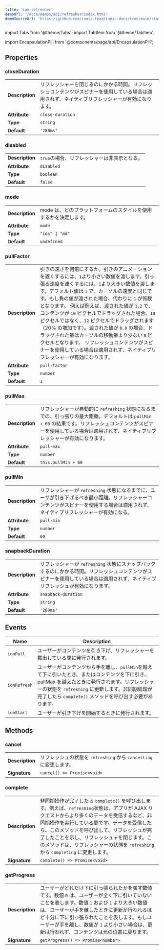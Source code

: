 ```yaml
---
title: 'ion-refresher'
demoUrl: '/docs/demos/api/refresher/index.html'
demoSourceUrl: 'https://github.com/ionic-team/ionic-docs/tree/main/static/demos/api/refresher/index.html'
---
```


import Tabs from '@theme/Tabs';
import TabItem from '@theme/TabItem';

<head>
  <title>ion-refresher: Pull-to-Refresh Page Content on Ionic Apps</title>
  <meta
    name="description"
    content="ion-refresher provides pull-to-refresh functionality on content components. Learn how this lets users pull down on a page using touch to retrieve more data."
  />
</head>

import EncapsulationPill from '@components/page/api/EncapsulationPill';

## Properties

### closeDuration

|                 |                                                                                                                                                  |
| --------------- | ------------------------------------------------------------------------------------------------------------------------------------------------ |
| **Description** | リフレッシャーを閉じるのにかかる時間。リフレッシュコンテンツがスピナーを使用している場合は適用されず、ネイティブリフレッシャーが有効になります。 |
| **Attribute**   | `close-duration`                                                                                                                                 |
| **Type**        | `string`                                                                                                                                         |
| **Default**     | `'280ms'`                                                                                                                                        |

### disabled

|                 |                                              |
| --------------- | -------------------------------------------- |
| **Description** | `true`の場合、リフレッシャーは非表示となる。 |
| **Attribute**   | `disabled`                                   |
| **Type**        | `boolean`                                    |
| **Default**     | `false`                                      |

### mode

|                 |                                                                   |
| --------------- | ----------------------------------------------------------------- |
| **Description** | mode は、どのプラットフォームのスタイルを使用するかを決定します。 |
| **Attribute**   | `mode`                                                            |
| **Type**        | `"ios" \| "md"`                                                   |
| **Default**     | `undefined`                                                       |

### pullFactor

|                 |                                                                                                                                                                                                                                                                                                                                                                                                                                                                                                                                                                                                                                           |
| --------------- | ----------------------------------------------------------------------------------------------------------------------------------------------------------------------------------------------------------------------------------------------------------------------------------------------------------------------------------------------------------------------------------------------------------------------------------------------------------------------------------------------------------------------------------------------------------------------------------------------------------------------------------------- |
| **Description** | 引きの速さを何倍にするか。引きのアニメーションを遅くするには、`1`より小さい数値を渡します。引っ張る速度を速くするには、`1`より大きい数値を渡します。デフォルト値は `1` で、カーソルの速度と同じです。もし負の値が渡された場合、代わりに `1` が係数となります。 例えば例えば、渡された値が `1.2` で、コンテンツが `10` ピクセルでドラッグされた場合、`10` ピクセルではなく、`12` ピクセルでドラッグされます（20% の増加です）。渡された値が `0.8` の場合、ドラッグされた量はカーソルの移動量より少ない `8` ピクセルとなります。 リフレッシュコンテンツがスピナーを使用している場合は適用されず、ネイティブリフレッシャーが有効になります。 |
| **Attribute**   | `pull-factor`                                                                                                                                                                                                                                                                                                                                                                                                                                                                                                                                                                                                                             |
| **Type**        | `number`                                                                                                                                                                                                                                                                                                                                                                                                                                                                                                                                                                                                                                  |
| **Default**     | `1`                                                                                                                                                                                                                                                                                                                                                                                                                                                                                                                                                                                                                                       |

### pullMax

|                 |                                                                                                                                                                                                                                |
| --------------- | ------------------------------------------------------------------------------------------------------------------------------------------------------------------------------------------------------------------------------ |
| **Description** | リフレッシャーが自動的に `refreshing` 状態になるまでの、引っ張りの最大距離。デフォルトは `pullMin + 60` の結果です。リフレッシュコンテンツがスピナーを使用している場合は適用されず、ネイティブリフレッシャーが有効になります。 |
| **Attribute**   | `pull-max`                                                                                                                                                                                                                     |
| **Type**        | `number`                                                                                                                                                                                                                       |
| **Default**     | `this.pullMin + 60`                                                                                                                                                                                                            |

### pullMin

|                 |                                                                                                                                                                                      |
| --------------- | ------------------------------------------------------------------------------------------------------------------------------------------------------------------------------------ |
| **Description** | リフレッシャーが `refreshing` 状態になるまでに、ユーザが引き下げるべき最小距離。リフレッシャーコンテンツがスピナーを使用する場合は適用されず、ネイティブリフレッシャーが有効になる。 |
| **Attribute**   | `pull-min`                                                                                                                                                                           |
| **Type**        | `number`                                                                                                                                                                             |
| **Default**     | `60`                                                                                                                                                                                 |

### snapbackDuration

|                 |                                                                                                                                                                                |
| --------------- | ------------------------------------------------------------------------------------------------------------------------------------------------------------------------------ |
| **Description** | リフレッシャーが `refreshing` 状態にスナップバックするのにかかる時間。リフレッシュコンテンツがスピナーを使用している場合は適用されず、ネイティブリフレッシュが有効になります。 |
| **Attribute**   | `snapback-duration`                                                                                                                                                            |
| **Type**        | `string`                                                                                                                                                                       |
| **Default**     | `'280ms'`                                                                                                                                                                      |

## Events

| Name         | Description                                                                                                                                                                                                                                                 |
| ------------ | ----------------------------------------------------------------------------------------------------------------------------------------------------------------------------------------------------------------------------------------------------------- |
| `ionPull`    | ユーザーがコンテンツを引き下げ、リフレッシャーを露出している間に発行されます。                                                                                                                                                                              |
| `ionRefresh` | ユーザーがコンテンツから手を離し、`pullMin`を越えて下に引いたとき、またはコンテンツを下に引き、pullMax を越えたときに発行されます。リフレッシャーの状態を `refreshing` に更新します。非同期処理が完了したら `complete()` メソッドを呼び出す必要があります。 |
| `ionStart`   | ユーザーが引き下げを開始するときに発行されます。                                                                                                                                                                                                            |

## Methods

### cancel

|                 |                                                                    |
| --------------- | ------------------------------------------------------------------ |
| **Description** | リフレッシュの状態を `refreshing` から `cancelling` に変更します。 |
| **Signature**   | `cancel() => Promise<void>`                                        |

### complete

|                 |                                                                                                                                                                                                                                                                                                                                                                            |
| --------------- | -------------------------------------------------------------------------------------------------------------------------------------------------------------------------------------------------------------------------------------------------------------------------------------------------------------------------------------------------------------------------- |
| **Description** | 非同期操作が完了したら `complete()` を呼び出します。例えば、`refreshing`状態は、アプリが AJAX リクエストからより多くのデータを受信するなど、非同期操作を実行している間です。データを受信したら、このメソッドを呼び出して、リフレッシュが完了したことを示し、リフレッシュャを閉じます。このメソッドは、リフレッシャーの状態を `refreshing` から `completing` に変更します。 |
| **Signature**   | `complete() => Promise<void>`                                                                                                                                                                                                                                                                                                                                              |

### getProgress

|                 |                                                                                                                                                                                                                                                                                                                                              |
| --------------- | -------------------------------------------------------------------------------------------------------------------------------------------------------------------------------------------------------------------------------------------------------------------------------------------------------------------------------------------- |
| **Description** | ユーザーがどれだけ下に引っ張られたかを表す数値です。数値 `0` は、ユーザーが全く下に引いていないことを表します。数値 `1` および `1` より大きい数値は、ユーザーが手を離したときに更新が行われるほど十分に下に引っ張られたことを表します。もしユーザーが手を離し、数値が `1` より小さい場合は、更新は行われず、コンテンツは元の位置に戻ります。 |
| **Signature**   | `getProgress() => Promise<number>`                                                                                                                                                                                                                                                                                                           |
